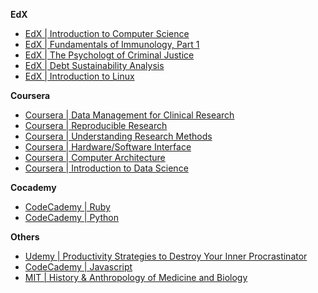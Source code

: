 **EdX**

* [EdX | Introduction to Computer Science](https://www.edx.org/course/harvardx/harvardx-cs50x-introduction-computer-1022)
* [EdX | Fundamentals of Immunology, Part 1](https://www.edx.org/course/ricex/ricex-bioc372-1x-fundamentals-immunology-1846)
* [EdX | The Psychologt of Criminal Justice](https://www.edx.org/course/uqx/uqx-crime101x-psychology-criminal-1672)
* [EdX | Debt Sustainability Analysis](https://www.edx.org/course/imfx/imfx-dsax-debt-sustainability-analysis-1747)
* [EdX | Introduction to Linux](https://www.edx.org/course/linuxfoundationx/linuxfoundationx-lfs101x-introduction-1621)

**Coursera**

* [Coursera | Data Management for Clinical Research](https://www.coursera.org/course/datamanagement)
* [Coursera | Reproducible Research](https://www.coursera.org/course/repdata)
* [Coursera | Understanding Research Methods](https://www.coursera.org/course/researchmethods)
* [Coursera | Hardware/Software Interface](https://www.coursera.org/course/hwswinterface)
* [Coursera | Computer Architecture](https://www.coursera.org/course/comparch)
* [Coursera | Introduction to Data Science](https://www.coursera.org/course/datasci)

**Cocademy**

* [CodeCademy | Ruby](http://www.codecademy.com/tracks/ruby)
* [CodeCademy | Python](http://www.codecademy.com/tracks/python)


**Others**

* [Udemy | Productivity Strategies to Destroy Your Inner Procrastinator](https://www.udemy.com/killingbob/?couponCode=ZACHLOVESYOU)
* [CodeCademy | Javascript](http://www.codecademy.com/tracks/javascript)
* [MIT | History & Anthropology of Medicine and Biology](http://ocw.mit.edu/courses/science-technology-and-society/sts-330-history-and-anthropology-of-medicine-and-biology-spring-2013/)
